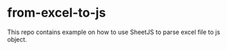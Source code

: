 # from-excel-to-js

This repo contains example on how to use SheetJS to parse excel file to js object.
